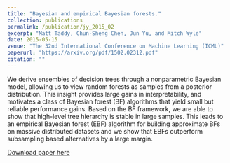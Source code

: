 ```yaml
---
title: "Bayesian and empirical Bayesian forests."
collection: publications
permalink: /publication/jy_2015_02
excerpt: "Matt Taddy, Chun-Sheng Chen, Jun Yu, and Mitch Wyle"
date: 2015-05-15
venue: "The 32nd International Conference on Machine Learning (ICML)"
paperurl: "https://arxiv.org/pdf/1502.02312.pdf"
citation: ""
---
```

We derive ensembles of decision trees through a nonparametric Bayesian model, allowing us to view random forests as samples from a posterior distribution. This insight provides large gains in interpretability, and motivates a class of Bayesian forest (BF) algorithms that yield small but reliable performance gains. Based on the BF framework, we are able to show that high-level tree hierarchy is stable in large samples. This leads to an empirical Bayesian forest (EBF) algorithm for building approximate BFs on massive distributed datasets and we show that EBFs outperform subsampling based alternatives by a large margin.

[Download paper here](https://arxiv.org/pdf/1502.02312.pdf)
